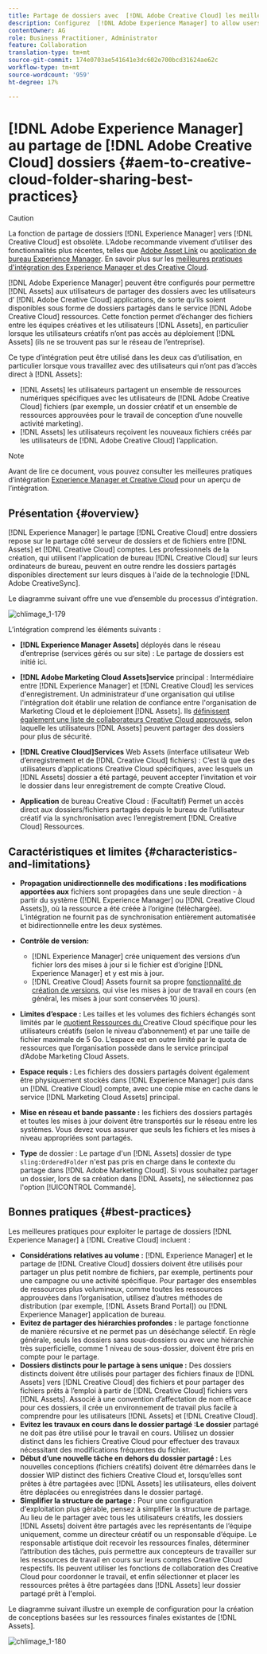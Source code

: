 ```yaml
---
title: Partage de dossiers avec  [!DNL Adobe Creative Cloud] les meilleures pratiques
description: Configurez  [!DNL Adobe Experience Manager] to allow users in [!DNL Experience Manager Assets] pour échanger des dossiers avec des utilisateurs Adobe Creative Cloud (CC).
contentOwner: AG
role: Business Practitioner, Administrator
feature: Collaboration
translation-type: tm+mt
source-git-commit: 174e0703ae541641e3dc602e700bcd31624ae62c
workflow-type: tm+mt
source-wordcount: '959'
ht-degree: 17%

---
```



# [!DNL Adobe Experience Manager] au partage de  [!DNL Adobe Creative Cloud] dossiers  {#aem-to-creative-cloud-folder-sharing-best-practices}

>[!CAUTION]
>
>La fonction de partage de dossiers [!DNL Experience Manager] vers [!DNL Creative Cloud] est obsolète. L’Adobe recommande vivement d’utiliser des fonctionnalités plus récentes, telles que [Adobe Asset Link](https://helpx.adobe.com/fr/enterprise/admin-guide.html/enterprise/using/adobe-asset-link.ug.html) ou [application de bureau Experience Manager](https://experienceleague.adobe.com/docs/experience-manager-desktop-app/using/using.html?lang=fr). En savoir plus sur les [meilleures pratiques d&#39;intégration des Experience Manager et des Creative Cloud](/help/assets/aem-cc-integration-best-practices.md).

[!DNL Adobe Experience Manager] peuvent être configurés pour permettre  [!DNL Assets] aux utilisateurs de partager des dossiers avec les utilisateurs d’ [!DNL Adobe Creative Cloud] applications, de sorte qu’ils soient disponibles sous forme de dossiers partagés dans le service  [!DNL Adobe Creative Cloud] ressources. Cette fonction permet d’échanger des fichiers entre les équipes créatives et les utilisateurs [!DNL Assets], en particulier lorsque les utilisateurs créatifs n’ont pas accès au déploiement [!DNL Assets] (ils ne se trouvent pas sur le réseau de l’entreprise).

Ce type d’intégration peut être utilisé dans les deux cas d’utilisation, en particulier lorsque vous travaillez avec des utilisateurs qui n’ont pas d’accès direct à [!DNL Assets]:

* [!DNL Assets] les utilisateurs partagent un ensemble de ressources numériques spécifiques avec les utilisateurs de  [!DNL Adobe Creative Cloud] fichiers (par exemple, un dossier créatif et un ensemble de ressources approuvées pour le travail de conception d’une nouvelle activité marketing).
* [!DNL Assets] les utilisateurs reçoivent les nouveaux fichiers créés par les utilisateurs de  [!DNL Adobe Creative Cloud] l’application.

>[!NOTE]
>
>Avant de lire ce document, vous pouvez consulter les meilleures pratiques d’intégration [Experience Manager et Creative Cloud](/help/assets/aem-cc-integration-best-practices.md) pour un aperçu de l’intégration.

## Présentation {#overview}

[!DNL Experience Manager] le partage  [!DNL Creative Cloud] entre dossiers repose sur le partage côté serveur de dossiers et de fichiers entre  [!DNL Assets] et  [!DNL Creative Cloud] comptes. Les professionnels de la création, qui utilisent l&#39;application de bureau [!DNL Creative Cloud] sur leurs ordinateurs de bureau, peuvent en outre rendre les dossiers partagés disponibles directement sur leurs disques à l&#39;aide de la technologie [!DNL Adobe CreativeSync].

Le diagramme suivant offre une vue d’ensemble du processus d’intégration.

![chlimage_1-179](assets/chlimage_1-406.png)

L’intégration comprend les éléments suivants :

* **[!DNL Experience Manager Assets]** déployés dans le réseau d’entreprise (services gérés ou sur site) : Le partage de dossiers est initié ici.
* **[!DNL Adobe Marketing Cloud Assets]service** principal : Intermédiaire entre  [!DNL Experience Manager] et  [!DNL Creative Cloud] les services d&#39;enregistrement. Un administrateur d&#39;une organisation qui utilise l&#39;intégration doit établir une relation de confiance entre l&#39;organisation de Marketing Cloud et le déploiement [!DNL Assets]. Ils [définissent également une liste de collaborateurs Creative Cloud approuvés](https://experienceleague.adobe.com/docs/core-services/interface/assets/t-admin-add-cc-user.html), selon laquelle les utilisateurs [!DNL Assets] peuvent partager des dossiers pour plus de sécurité.

* **[!DNL Creative Cloud]Services**  Web Assets (interface utilisateur Web d’enregistrement et de  [!DNL Creative Cloud] fichiers) : C’est là que des utilisateurs d’applications Creative Cloud spécifiques, avec lesquels un  [!DNL Assets] dossier a été partagé, peuvent accepter l’invitation et voir le dossier dans leur enregistrement de compte Creative Cloud.
* **Application** de bureau Creative Cloud : (Facultatif) Permet un accès direct aux dossiers/fichiers partagés depuis le bureau de l’utilisateur créatif via la synchronisation avec l’enregistrement  [!DNL Creative Cloud] Ressources.

## Caractéristiques et limites {#characteristics-and-limitations}

* **Propagation unidirectionnelle des modifications : les modifications apportées aux** fichiers sont propagées dans une seule direction - à partir du système ([!DNL Experience Manager] ou  [!DNL Creative Cloud Assets]), où la ressource a été créée à l’origine (téléchargée). L’intégration ne fournit pas de synchronisation entièrement automatisée et bidirectionnelle entre les deux systèmes.
* **Contrôle de version:**

   * [!DNL Experience Manager] crée uniquement des versions d’un fichier lors des mises à jour si le fichier est d’origine  [!DNL Experience Manager] et y est mis à jour.
   * [!DNL Creative Cloud] Assets fournit sa propre [fonctionnalité de création de versions](https://helpx.adobe.com/fr/creative-cloud/help/versioning-faq.html), qui vise les mises à jour de travail en cours (en général, les mises à jour sont conservées 10 jours).

* **Limites d’espace :** Les tailles et les volumes des fichiers échangés sont limités par le  [quotient Ressources du ](https://helpx.adobe.com/creative-cloud/kb/file-storage-quota.html) Creative Cloud spécifique pour les utilisateurs créatifs (selon le niveau d’abonnement) et par une taille de fichier maximale de 5 Go. L’espace est en outre limité par le quota de ressources que l’organisation possède dans le service principal d’Adobe Marketing Cloud Assets.

* **Espace requis :** Les fichiers des dossiers partagés doivent également être physiquement stockés dans  [!DNL Experience Manager] puis dans un  [!DNL Creative Cloud] compte, avec une copie mise en cache dans le service  [!DNL Marketing Cloud Assets] principal.
* **Mise en réseau et bande passante :** les fichiers des dossiers partagés et toutes les mises à jour doivent être transportés sur le réseau entre les systèmes. Vous devez vous assurer que seuls les fichiers et les mises à niveau appropriées sont partagés.
* **Type** de dossier : Le partage d&#39;un  [!DNL Assets] dossier de type  `sling:OrderedFolder` n&#39;est pas pris en charge dans le contexte du partage dans  [!DNL Adobe Marketing Cloud]. Si vous souhaitez partager un dossier, lors de sa création dans [!DNL Assets], ne sélectionnez pas l&#39;option [!UICONTROL Commandé].

## Bonnes pratiques {#best-practices}

Les meilleures pratiques pour exploiter le partage de dossiers [!DNL Experience Manager] à [!DNL Creative Cloud] incluent :

* **Considérations relatives au volume :** [!DNL Experience Manager] et le partage de  [!DNL Creative Cloud] dossiers doivent être utilisés pour partager un plus petit nombre de fichiers, par exemple, pertinents pour une campagne ou une activité spécifique. Pour partager des ensembles de ressources plus volumineux, comme toutes les ressources approuvées dans l’organisation, utilisez d’autres méthodes de distribution (par exemple, [!DNL Assets Brand Portal]) ou [!DNL Experience Manager] application de bureau.
* **Evitez de partager des hiérarchies profondes :** le partage fonctionne de manière récursive et ne permet pas un déséchange sélectif. En règle générale, seuls les dossiers sans sous-dossiers ou avec une hiérarchie très superficielle, comme 1 niveau de sous-dossier, doivent être pris en compte pour le partage.
* **Dossiers distincts pour le partage à sens unique :** Des dossiers distincts doivent être utilisés pour partager des fichiers finaux de  [!DNL Assets] vers  [!DNL Creative Cloud] des fichiers et pour partager des fichiers prêts à l’emploi à partir de  [!DNL Creative Cloud] fichiers vers  [!DNL Assets]. Associé à une convention d’affectation de nom efficace pour ces dossiers, il crée un environnement de travail plus facile à comprendre pour les utilisateurs [!DNL Assets] et [!DNL Creative Cloud].
* **Evitez les travaux en cours dans le dossier partagé :Le dossier** partagé ne doit pas être utilisé pour le travail en cours. Utilisez un dossier distinct dans les fichiers Creative Cloud pour effectuer des travaux nécessitant des modifications fréquentes du fichier.
* **Début d’une nouvelle tâche en dehors du dossier partagé :** Les nouvelles conceptions (fichiers créatifs) doivent être démarrées dans le dossier WIP distinct des fichiers Creative Cloud et, lorsqu’elles sont prêtes à être partagées avec  [!DNL Assets] les utilisateurs, elles doivent être déplacées ou enregistrées dans le dossier partagé.
* **Simplifier la structure de partage :** Pour une configuration d&#39;exploitation plus gérable, pensez à simplifier la structure de partage. Au lieu de le partager avec tous les utilisateurs créatifs, les dossiers [!DNL Assets] doivent être partagés avec les représentants de l’équipe uniquement, comme un directeur créatif ou un responsable d’équipe. Le responsable artistique doit recevoir les ressources finales, déterminer l’attribution des tâches, puis permettre aux concepteurs de travailler sur les ressources de travail en cours sur leurs comptes Creative Cloud respectifs. Ils peuvent utiliser les fonctions de collaboration des Creative Cloud pour coordonner le travail, et enfin sélectionner et placer les ressources prêtes à être partagées dans [!DNL Assets] leur dossier partagé prêt à l&#39;emploi.

Le diagramme suivant illustre un exemple de configuration pour la création de conceptions basées sur les ressources finales existantes de [!DNL Assets].

![chlimage_1-180](assets/chlimage_1-407.png)
